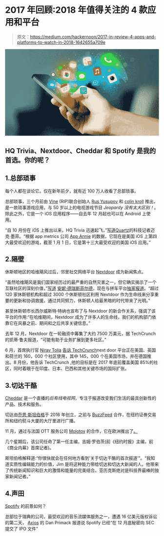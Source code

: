 # 2017 年回顾:2018 年值得关注的 4 款应用和平台

> 原文：<https://medium.com/hackernoon/2017-in-review-4-apps-and-platforms-to-watch-in-2018-1642655a709e>

![](img/4113c79be976d9f674a9b00c509e1de9.png)

## HQ Trivia、Nextdoor、Cheddar 和 Spotify 是我的首选。你的呢？

## 1.总部琐事

每个人都在谈论它。仅在新年前夕，就有近 100 万人收看了总部琐事。

总部琐事，三个月前由 [Vine](https://medium.com/u/53ad5d96d13d?source=post_page-----1642655a709e--------------------------------) (RIP)联合创始人 [Rus Yusupov](https://medium.com/u/915404f22973?source=post_page-----1642655a709e--------------------------------) 和 [colin kroll](https://medium.com/u/c9188aa8170c?source=post_page-----1642655a709e--------------------------------) 推出，是一款琐事游戏应用，与 50 岁以上的电视游戏节目 *Jeopardy 没有太大区别！*。除此之外，它是一个 iOS 应用程序——自去年 12 月起也可以在 Android 上使用。

“自 10 月份在 iOS 上推出以来，HQ Trivia 迅速起飞，”[写道](https://qz.com/1169800/hq-trivia-has-built-a-devout-following-and-all-of-america-will-soon-find-out-why/)[](https://medium.com/u/41d49b8092b1?source=post_page-----1642655a709e--------------------------------)[Quartz](https://medium.com/u/7f1a35bb87fb?source=post_page-----1642655a709e--------------------------------)的科技记者迈克·墨菲。“根据 app metrics 公司 [App Annie](https://medium.com/u/40d0a94537d?source=post_page-----1642655a709e--------------------------------) 的数据，它现在是美国 iOS 上第四大最受欢迎的游戏，截至 1 月 1 日，它是第十三大最受欢迎的美国 iOS 应用。”

## 2.隔壁

休斯顿地区的哈维飓风过后，邻里社交网络平台 [Nextdoor](https://medium.com/u/338fda763c89?source=post_page-----1642655a709e--------------------------------) 成为新闻焦点。

“虽然哈维飓风是我们国家经历过的最严重的自然灾害之一，但它确实揭示了一个互联社区的深刻价值，”[写道](https://blog.nextdoor.com/2017/12/22/the-most-neighborly-moments-of-2017/?utm_campaign=press&utm_source=blog&utm_medium=blog-post&utm_content=the-most-neighborly-moments-of-2017) [安妮·德瑞斯菲尔德](https://medium.com/u/35883d83c1c0?source=post_page-----1642655a709e--------------------------------)，现在与拼车平台[独家报道](https://medium.com/u/d92b8e43db0f?source=post_page-----1642655a709e--------------------------------)。“超过 120 家休斯顿机构和超过 3000 个休斯顿社区利用 Nextdoor 作为生命线来分享重要的更新和协调救援。通过共同努力，休斯顿人给最黑暗的时代带来了光明。”

甚至休斯顿市长西尔威斯特·特纳也宣布了与 Nextdoor 的新合作关系，强调了该平台的作用:“在哈维期间，Nextdoor 成为了许多人的生命线，我们的机构部门依靠它在风暴之前、期间和之后共享关键信息。”

去年 12 月，Nextdoor 在一轮融资中筹集了大约 7500 万美元，据 TechCrunch 的凯蒂·鲁夫报道，“可能有助于业务扩展到更多社区。”

6 月，首席执行官 [Nirav Tolia](https://medium.com/u/8e64d6464f14?source=post_page-----1642655a709e--------------------------------) [告诉 TechCrunch](https://techcrunch.com/2017/06/20/nextdoor-now-in-160000-neighborhoods-globally-expands-to-germany/)next door 平台正在美国、英国和荷兰的 160，000 个社区使用，其中 145，000 个在美国市场，并在德国推出。8 月份，他告诉 TechCrunch ,他的目标是在 2017 年底前覆盖美国 85%的社区，同时着眼于在印度、日本、巴西和其他关键市场的国际扩张。

## 3.切达干酪

[Cheddar](https://medium.com/u/7bc32c161612?source=post_page-----1642655a709e--------------------------------) 是一个直播的*后有线电视网*，专注于报道改变我们生活的最具创新性的产品、技术和服务。

切达由[乔恩·斯坦伯格](https://medium.com/u/831e99d72f10?source=post_page-----1642655a709e--------------------------------)于 2016 年创立，之前与 [BuzzFeed](https://medium.com/u/ef7ccf89e7dc?source=post_page-----1642655a709e--------------------------------) 合作，在纽约证券交易所和纽约熨斗大厦的大厅里进行广播。

11 月，通过与法国 OTT 服务公司 [Molotov](https://medium.com/u/508af0628a47?source=post_page-----1642655a709e--------------------------------) 的合作，它在欧洲推出了[。](https://news.cheddar.com/cheddar-launches-in-europe-with-french-ott-service-molotov-75e430525c13)

几个星期后，该公司任命了第一任主编，吉姆·罗伯茨(前《纽约时报》主编，前《商业内幕》首席记者)。

斯坦伯格解释道:“你很快就会在任何地方看到‘关于切达干酪的首次报道’”。“我知道实质性编辑能力的价值，Jim 是将这种能力带给切达和切达大新闻的人。他带来了传统新闻知识和巨大的激情和能量的完美结合。亚历克斯绝对是科技界最棒的独家新闻记者。”

## 4.声田

[Spotify](https://medium.com/u/60a317bb70e4?source=post_page-----1642655a709e--------------------------------) 的前景如何？

总部位于瑞典的公司，最受欢迎的音乐流媒体服务之一，遭遇 16 亿美元版权诉讼的第二天， [Axios](https://medium.com/u/5e0bd5d0161a?source=post_page-----1642655a709e--------------------------------) 的 Dan Primack 报道说 Spotify 已经“在 12 月底秘密向 SEC 提交了 IPO 文件”